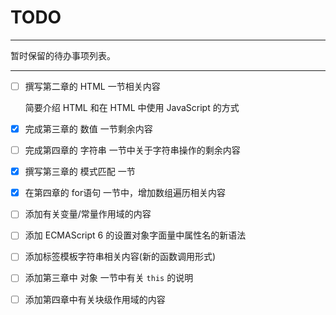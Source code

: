 # TODO

---

暂时保留的待办事项列表。



---



- [ ] 撰写第二章的 HTML 一节相关内容

  简要介绍 HTML 和在 HTML 中使用 JavaScript 的方式

- [x] 完成第三章的 数值 一节剩余内容

- [ ] 完成第四章的 字符串 一节中关于字符串操作的剩余内容

- [x] 撰写第三章的 模式匹配 一节
- [x] 在第四章的 for语句 一节中，增加数组遍历相关内容
- [ ] 添加有关变量/常量作用域的内容
- [ ] 添加 ECMAScript 6 的设置对象字面量中属性名的新语法
- [ ] 添加标签模板字符串相关内容(新的函数调用形式)
- [ ] 添加第三章中 对象 一节中有关 `this` 的说明
- [ ] 添加第四章中有关块级作用域的内容 
